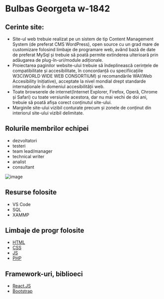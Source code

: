 # Bulbas Georgeta w-1842
## Cerinte site:
- Site-ul web trebuie realizat pe un sistem de tip Content Management System (de preferat CMS WordPress), open source cu un grad mare de customizare folosind limbaje de programare web, având bază de date de preferat MySql și trebuie să poată permite extinderea ulterioară prin adăugarea de plug-în-uri/module adiționale.
- Proiectarea paginilor website-ului trebuie să îndeplinească cerințele de compatibilitate și accesibilitate, în concordanță cu specifiicațiile W3C(WORLD WIDE WEB CONSORTIUM) și recomandările WAI(Web Accesibility Inițiative), acceptate la nivel mondial drept standarde internaționale în domeniul accesibilității web.
- Toate browserele de internet(Internet Explorer, Firefox, Operă, Chrome și Safari) cu toate versiunile acestora, dar nu mai vechi de doi ani, trebuie să poată afișa corect conținutul site-ului.
- Marginile site-ului vizibil conturate precum și zonele de conținut din interiorul site-ului vizibil delimitate.
## Rolurile membrilor echipei
- dezvoltatori 
- testeri
- team lead/manager
- technical writer
- analist
- consultant

![image](https://gblobscdn.gitbook.com/assets%2F-LC_5HzGN5YrUWcolXKK%2F-LHU64cOfPdyl_ExTsXE%2F-LHUDSEfkwkgj50Q39yA%2Finfographic-3.png?alt=media&token=4e685e8e-c2a2-473f-b2b6-a942b7b0d186)
## Resurse folosite 
- VS Code
- SQL 
- XAMMP
## Limbaje de progr folosite
- [HTML](https://html.com/)
- [CSS](https://css-tricks.com/)
- [JS](https://www.javascript.com/)
- [PHP](https://www.php.net/)
## Framework-uri, biblioeci
- [React.JS](https://reactjs.org/)
- [Bootstrap](https://getbootstrap.com/)
